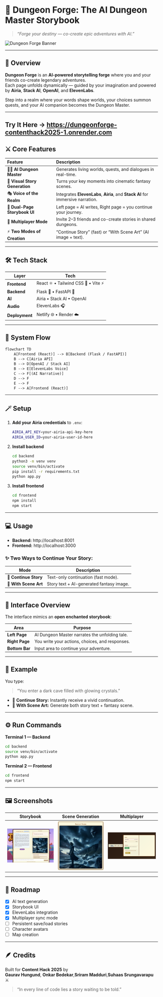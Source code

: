 # 🏰 **Dungeon Forge: The AI Dungeon Master Storybook**

> *“Forge your destiny — co-create epic adventures with AI.”*

![Dungeon Forge Banner](./screenshots/banner.png)

---

## 🌌 **Overview**

**Dungeon Forge** is an **AI-powered storytelling forge** where you and your friends co-create legendary adventures.  
Each page unfolds dynamically — guided by your imagination and powered by **Airia**, **Stack AI**, **OpenAI**, and **ElevenLabs**.

Step into a realm where your words shape worlds, your choices summon quests, and your AI companion becomes the Dungeon Master.

---

## Try It Here -> https://dungeonforge-contenthack2025-1.onrender.com

## ⚔️ **Core Features**

| Feature | Description |
|:--|:--|
| 🧙‍♂️ **AI Dungeon Master** | Generates living worlds, quests, and dialogues in real-time. |
| 🎨 **Visual Story Generation** | Turns your key moments into cinematic fantasy scenes. |
| 🎭 **Voice of the Realm** | Integrates **ElevenLabs**, **Airia**, and **Stack AI** for immersive narration. |
| 📖 **Dual-Page Storybook UI** | Left page = AI writes, Right page = you continue your journey. |
| 👥 **Multiplayer Mode** | Invite 2–3 friends and co-create stories in shared dungeons. |
| ⚡ **Two Modes of Creation** | “Continue Story” (fast) or “With Scene Art” (AI image + text). |

---

## 🛠️ **Tech Stack**

| Layer | Tech |
|-------|------|
| **Frontend** | React ⚛️ • Tailwind CSS 💨 • Vite ⚡ |
| **Backend** | Flask 🐍 • FastAPI 🚀 |
| **AI** | Airia • Stack AI • OpenAI |
| **Audio** | ElevenLabs 🎧 |
| **Deployment** | Netlify 🌐 • Render ☁️ |

---

## 🧩 **System Flow**

```mermaid
flowchart TD
    A[Frontend (React)] --> B[Backend (Flask / FastAPI)]
    B --> C[Airia API]
    B --> D[OpenAI / Stack AI]
    B --> E[ElevenLabs Voice]
    C --> F[(AI Narrative)]
    D --> F
    E --> F
    F --> A[Frontend (React)]
```

---

## 🪄 **Setup**

1. **Add your Airia credentials** to `.env`:

   ```bash
   AIRIA_API_KEY=your-airia-api-key-here
   AIRIA_USER_ID=your-airia-user-id-here
   ```

2. **Install backend**

   ```bash
   cd backend
   python3 -m venv venv
   source venv/bin/activate
   pip install -r requirements.txt
   python app.py
   ```

3. **Install frontend**

   ```bash
   cd frontend
   npm install
   npm start
   ```

---

## 💻 **Usage**

- **Backend:** http://localhost:8001  
- **Frontend:** http://localhost:3000  

### ✨ Two Ways to Continue Your Story:
| Mode | Description |
|------|--------------|
| 📝 **Continue Story** | Text-only continuation (fast mode). |
| 🎨 **With Scene Art** | Story text + AI-generated fantasy image. |

---

## 📖 **Interface Overview**

The interface mimics an **open enchanted storybook**:

| Area | Purpose |
|------|----------|
| **Left Page** | AI Dungeon Master narrates the unfolding tale. |
| **Right Page** | You write your actions, choices, and responses. |
| **Bottom Bar** | Input area to continue your adventure. |

---

## 🌠 **Example**

You type:  
> “You enter a dark cave filled with glowing crystals.”

- 📝 **Continue Story:** Instantly receive a vivid continuation.  
- 🎨 **With Scene Art:** Generate both story text + fantasy scene.

---

## ⚙️ **Run Commands**

**Terminal 1 — Backend**
```bash
cd backend
source venv/bin/activate
python app.py
```

**Terminal 2 — Frontend**
```bash
cd frontend
npm start
```

---

## 🖼️ **Screenshots**

| Storybook | Scene Generation | Multiplayer |
|------------|------------------|--------------|
| ![Storybook UI](./screenshots/story_view.png) | ![Scene Art](./screenshots/scene_generation.png) | ![Multiplayer](./screenshots/multiplayer.png) |

---

## 🌌 **Roadmap**

- [x] AI text generation  
- [x] Storybook UI  
- [x] ElevenLabs integration  
- [x] Multiplayer sync mode  
- [ ] Persistent save/load stories  
- [ ] Character avatars  
- [ ] Map creation  

---

## 🪶 **Credits**

Built for **Content Hack 2025** by  
**Gaurav Hungund**, **Onkar Bedekar**,**Sriram Madduri**,**Suhaas Srungavarapu** ⚔️  

> “In every line of code lies a story waiting to be told.”
